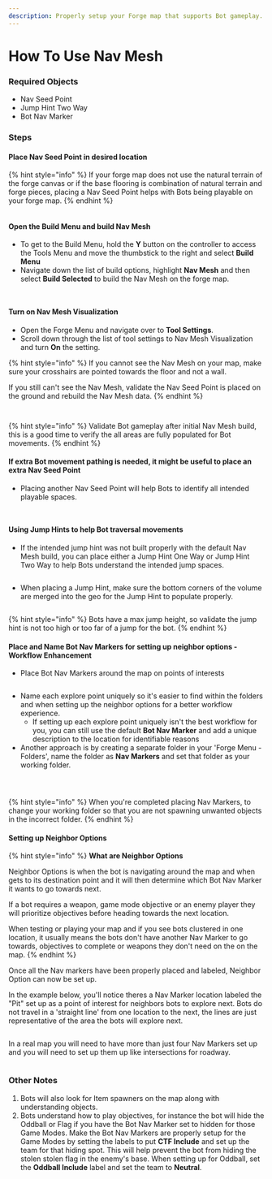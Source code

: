 ```yaml
---
description: Properly setup your Forge map that supports Bot gameplay.
---
```


# How To Use Nav Mesh

### Required Objects

* Nav Seed Point
* Jump Hint Two Way
* Bot Nav Marker

### Steps

#### Place Nav Seed Point in desired location

{% hint style="info" %}
If your forge map does not use the natural terrain of the forge canvas or if the base flooring is combination of natural terrain and forge pieces, placing a Nav Seed Point helps with Bots being playable on your forge map.
{% endhint %}

<figure><img src="../../../../.gitbook/assets/image (1).png" alt=""><figcaption></figcaption></figure>

#### Open the Build Menu and build Nav Mesh

* To get to the Build Menu, hold the **Y** button on the controller to access the Tools Menu and move the thumbstick to the right and select **Build Menu**
* Navigate down the list of build options, highlight **Nav Mesh** and then select **Build Selected** to build the Nav Mesh on the forge map.

<figure><img src="../../../../.gitbook/assets/image (2).png" alt=""><figcaption></figcaption></figure>

<figure><img src="../../../../.gitbook/assets/image (3).png" alt=""><figcaption></figcaption></figure>

#### Turn on Nav Mesh Visualization

* Open the Forge Menu and navigate over to **Tool Settings**.
* Scroll down through the list of tool settings to Nav Mesh Visualization and turn **On** the setting.

{% hint style="info" %}
If you cannot see the Nav Mesh on your map, make sure your crosshairs are pointed towards the floor and not a wall.

If you still can't see the Nav Mesh, validate the Nav Seed Point is placed on the ground and rebuild the Nav Mesh data.
{% endhint %}

<figure><img src="../../../../.gitbook/assets/image (4).png" alt=""><figcaption></figcaption></figure>

<figure><img src="../../../../.gitbook/assets/image (5).png" alt=""><figcaption></figcaption></figure>

{% hint style="info" %}
Validate Bot gameplay after initial Nav Mesh build, this is a good time to verify the all areas are fully populated for Bot movements.
{% endhint %}

#### If extra Bot movement pathing is needed, it might be useful to place an extra Nav Seed Point

* Placing another Nav Seed Point will help Bots to identify all intended playable spaces.

<figure><img src="../../../../.gitbook/assets/image (6).png" alt=""><figcaption></figcaption></figure>

<figure><img src="../../../../.gitbook/assets/image (7).png" alt=""><figcaption></figcaption></figure>

#### Using Jump Hints to help Bot traversal movements

* If the intended jump hint was not built properly with the default Nav Mesh build, you can place either a Jump Hint One Way or Jump Hint Two Way to help Bots understand the intended jump spaces.

<figure><img src="../../../../.gitbook/assets/image (8).png" alt=""><figcaption></figcaption></figure>

* When placing a Jump Hint, make sure the bottom corners of the volume are merged into the geo for the Jump Hint to populate properly.

<figure><img src="../../../../.gitbook/assets/image (9).png" alt=""><figcaption></figcaption></figure>

{% hint style="info" %}
Bots have a max jump height, so validate the jump hint is not too high or too far of a jump for the bot.
{% endhint %}

#### Place and Name Bot Nav Markers for setting up neighbor options - Workflow Enhancement

* Place Bot Nav Markers around the map on points of interests

<figure><img src="../../../../.gitbook/assets/image (10).png" alt=""><figcaption></figcaption></figure>

* Name each explore point uniquely so it's easier to find within the folders and when setting up the neighbor options for a better workflow experience.
  * If setting up each explore point uniquely isn't the best workflow for you, you can still use the default **Bot Nav Marker** and add a unique description to the location for identifiable reasons
* Another approach is by creating a separate folder in your 'Forge Menu - Folders', name the folder as **Nav Markers** and set that folder as your working folder.

<figure><img src="../../../../.gitbook/assets/image (11).png" alt=""><figcaption></figcaption></figure>

<figure><img src="../../../../.gitbook/assets/image (12).png" alt=""><figcaption></figcaption></figure>

<figure><img src="../../../../.gitbook/assets/image (13).png" alt=""><figcaption></figcaption></figure>

{% hint style="info" %}
When you're completed placing Nav Markers, to change your working folder so that you are not spawning unwanted objects in the incorrect folder.
{% endhint %}

#### Setting up Neighbor Options

{% hint style="info" %}
**What are Neighbor Options**

Neighbor Options is when the bot is navigating around the map and when gets to its destination point and it will then determine which Bot Nav Marker it wants to go towards next.

If a bot requires a weapon, game mode objective or an enemy player they will prioritize objectives before heading towards the next location.

When testing or playing your map and if you see bots clustered in one location, it usually means the bots don't have another Nav Marker to go towards, objectives to complete or weapons they don't need on the on the map.
{% endhint %}

Once all the Nav markers have been properly placed and labeled, Neighbor Option can now be set up.

In the example below, you'll notice theres a Nav Marker location labeled the "Pit" set up as a point of interest for neighbors bots to explore next. Bots do not travel in a 'straight line' from one location to the next, the lines are just representative of the area the bots will explore next.

<figure><img src="../../../../.gitbook/assets/image (14).png" alt=""><figcaption></figcaption></figure>

In a real map you will need to have more than just four Nav Markers set up and you will need to set up them up like intersections for roadway.

<figure><img src="../../../../.gitbook/assets/image (15).png" alt=""><figcaption></figcaption></figure>

### Other Notes

1. Bots will also look for Item spawners on the map along with understanding objects.
2. Bots understand how to play objectives, for instance the bot will hide the Oddball or Flag if you have the Bot Nav Marker set to hidden for those Game Modes. Make the Bot Nav Markers are properly setup for the Game Modes by setting the labels to put **CTF Include** and set up the team for that hiding spot. This will help prevent the bot from hiding the stolen stolen flag in the enemy's base. When setting up for Oddball, set the **Oddball Include** label and set the team to **Neutral**.
